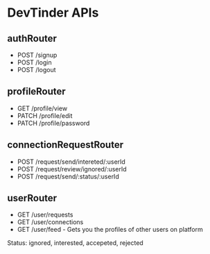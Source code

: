 # DevTinder APIs
 
 ## authRouter
 - POST /signup
 - POST /login
 - POST /logout
 
 ## profileRouter
 - GET /profile/view
 - PATCH /profile/edit
 - PATCH /profile/password
 
 ## connectionRequestRouter
- POST /request/send/intereted/:userId
 - POST /request/review/ignored/:userId
 - POST /request/send/:status/:userId 
 
 ## userRouter
 - GET /user/requests
 - GET /user/connections
 - GET /user/feed - Gets you the profiles of other users on platform
 
 
 Status: ignored, interested, accepeted, rejected